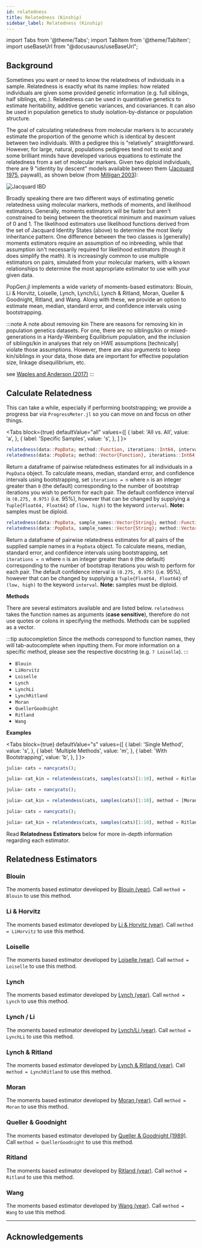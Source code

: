 ```yaml
---
id: relatedness
title: Relatedness (Kinship)
sidebar_label: Relatedness (Kinship)
---
```

import Tabs from '@theme/Tabs';
import TabItem from '@theme/TabItem';
import useBaseUrl from "@docusaurus/useBaseUrl";

<link rel="stylesheet" href={useBaseUrl("katex/katex.min.css")} />

## Background

Sometimes you want or need to know the relatedness of individuals in a sample. Relatedness is exactly what its name implies: how related individuals are given some provided genetic information (e.g. full siblings, half siblings, etc.). Relatedness can be used in quantitative genetics to estimate heritability, additive genetic variances, and covariances. It can also be used in population genetics to study isolation-by-distance or population structure.

The goal of calculating relatedness from molecular markers is to accurately estimate the proportion of the genome which is identical by descent between two individuals. With a pedigree this is "relatively" straightforward. However, for large, natural, populations pedigrees tend not to exist and some brilliant minds have developed various equations to estimate the relatedness from a set of molecular markers. Given two diploid individuals, there are 9 "identity by descent" models available between them ([Jacquard 1975](https://www.springer.com/gp/book/9783642884177), paywall), as shown below (from [Milligan 2003](https://www.genetics.org/content/163/3/1153.full)):

![Jacquard IBD](/PopGen.jl/img/jacquard_identitiies.jpg)

Broadly speaking there are two different ways of estimating genetic relatedness using molecular markers, methods of moments, and likelihood estimators. Generally, moments estimators will be faster but aren't constrained to being between the theoretical minimum and maximum values of 0 and 1. The likelihood estimators use likelihood functions derived from the set of Jacquard Identity States (above) to determine the most likely inheritance pattern. One difference between the two classes is [generally] moments estimators require an assumption of no inbreeding, while that assumption isn't necessarily required for likelihood estimators (though it does simplify the math). It is increasingly common to use multiple estimators on pairs, simulated from your molecular markers, with a known relationships to determine the most appropriate estimator to use with your given data.

PopGen.jl implements a wide variety of moments-based estimators: Blouin, Li & Horvitz, Loiselle, Lynch, Lynch/Li, Lynch & Ritland, Moran, Queller & Goodnight, Ritland, and Wang. Along with these, we provide an option to estimate mean, median, standard error, and confidence intervals using bootstrapping.

:::note A note about removing kin
There are reasons for removing kin in population genetics datasets. For one, there are no siblings/kin or mixed-generations in a Hardy-Weinberg Equilibrium population, and the inclusion of siblings/kin in analyses that rely on HWE assumptions [technically] violate those assumptions. However, there are also arguments to keep kin/siblings in your data, those data are important for effective population size, linkage disequilibrium, etc. 

see  [Waples and Anderson (2017)](https://onlinelibrary.wiley.com/doi/full/10.1111/mec.14022)
::: 

## Calculate Relatedness
This can take a while, especially if performing bootstrapping; we provide a
progress bar via `ProgressMeter.jl` so you can move on and focus on other things.
 
<Tabs
  block={true}
  defaultValue="all"
  values={[
    { label: 'All vs. All', value: 'a', },
    { label: 'Specific Samples', value: 's', },
  ]
}>
<TabItem value="a">

```julia
relatedness(data::PopData; method::Function, iterations::Int64, interval::Tuple(Float64, Float64))
relatedness(data::PopData; method::Vector{Function}, iterations::Int64, interval::Tuple(Float64, Float64))
```
Return a dataframe of pairwise relatedness estimates for all individuals in a `PopData` object.
To calculate means, median, standard error, and confidence intervals using bootstrapping,
set `iterations = n` where `n` is an integer greater than `0` (the default) corresponding to the number
of bootstrap iterations you wish to perform for each pair. The default confidence interval is `(0.275, 0.975)` (i.e. 95%), however that can be changed by supplying a `Tuple{Float64, Float64}` of `(low, high)` to the keyword `interval`. **Note:** samples must be diploid.

</TabItem>
<TabItem value="s">

```julia
relatedness(data::PopData, sample_names::Vector{String}; method::Function, iterations::Int64, interval::Tuple(Float64, Float64))
relatedness(data::PopData, sample_names::Vector{String}; method::Vector{Function}, iterations::Int64, interval::Tuple(Float64, Float64))
```
Return a dataframe of pairwise relatedness estimates for all pairs of the supplied sample names in a `PopData` object.
To calculate means, median, standard error, and confidence intervals using bootstrapping,
set `iterations = n` where `n` is an integer greater than `0` (the default) corresponding to the number
of bootstrap iterations you wish to perform for each pair. The default confidence interval is `(0.275, 0.975)` (i.e. 95%),
however that can be changed by supplying a `Tuple{Float64, Float64}` of `(low, high)` to the keyword `interval`.
**Note:** samples must be diploid.

</TabItem>
</Tabs>

**Methods**

There are several estimators available and are listed below. `relatedness` takes the
function names as arguments (**case sensitive**), therefore do not use quotes or colons
in specifying the methods. Methods can be supplied as a vector. 

:::tip autocompletion
Since the methods correspond to function names, they will tab-autocomplete when 
inputting them. For more information on a specific method, please see the respective docstring (e.g. `?
Loiselle`).
:::

- `Blouin`
- `LiHorvitz`
- `Loiselle`
- `Lynch`
- `LynchLi`
- `LynchRitland`
- `Moran`
- `QuellerGoodnight`
- `Ritland`
- `Wang`

**Examples**

<Tabs
  block={true}
  defaultValue="s"
  values={[
    { label: 'Single Method', value: 's', },
    { label: 'Multiple Methods', value: 'm', },
    { label: 'With Bootstrapping', value: 'b', },
  ]
}>
<TabItem value="s">

```julia
julia> cats = nancycats();

julia> cat_kin = relatendess(cats, samples(cats)[1:10], method = Ritland)
```

</TabItem>
<TabItem value="m">

```julia
julia> cats = nancycats();

julia> cat_kin = relatendess(cats, samples(cats)[1:10], method = [Moran, QuellerGoodnight])
```

</TabItem>
<TabItem value="b">

```julia
julia> cats = nancycats();

julia> cat_kin = relatendess(cats, samples(cats)[1:10], method = Ritland, iterations = 100)
```

</TabItem>
</Tabs>

Read **Relatedness Estimators** below for more in-depth information regarding each estimator.

## Relatedness Estimators
### Blouin
The moments based estimator developed by [Blouin (year)](). Call `method = Blouin` to use this method. 

### Li & Horvitz
The moments based estimator developed by [Li & Horvitz (year)](). Call `method = LiHorvitz` to use this method. 

### Loiselle
The moments based estimator developed by [Loiselle (year)](). Call `method = Loiselle` to use this method. 

### Lynch
The moments based estimator developed by [Lynch (year)](). Call `method = Lynch` to use this method. 

### Lynch / Li
The moments based estimator developed by [Lynch/Li (year)](). Call `method = LynchLi` to use this method. 

### Lynch & Ritland
The moments based estimator developed by [Lynch & Ritland (year)](). Call `method = LynchRitland` to use this method. 

### Moran
The moments based estimator developed by [Moran (year)](). Call `method = Moran` to use this method. 

### Queller & Goodnight
The moments based estimator developed by [Queller & Goodnight (1989)](https://onlinelibrary.wiley.com/doi/abs/10.1111/j.1558-5646.1989.tb04226.x). Call `method = QuellerGoodnight` to use this method. 


### Ritland
The moments based estimator developed by [Ritland (year)](). Call `method = Ritland` to use this method. 

### Wang
The moments based estimator developed by [Wang (year)](). Call `method = Wang` to use this method. 


---------------------
## Acknowledgements

